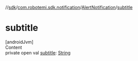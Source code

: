 //[sdk](../../../index.md)/[com.robotemi.sdk.notification](../index.md)/[AlertNotification](index.md)/[subtitle](subtitle.md)



# subtitle  
[androidJvm]  
Content  
private open val [subtitle](subtitle.md): [String](https://developer.android.com/reference/kotlin/java/lang/String.html)  



